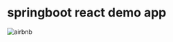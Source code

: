 # springboot react demo app

![airbnb](https://user-images.githubusercontent.com/34701587/233906317-53f03275-8f69-4ee5-a230-51418adeb7c2.PNG)
